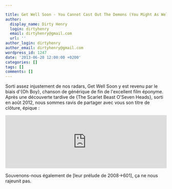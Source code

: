 ```yaml
---

title: Get Well Soon - You Cannot Cast Out The Demons (You Might As Well Dance)
author:
  display_name: Dirty Henry
  login: dirtyhenry
  email: dirtyhenry@gmail.com
  url: ''
author_login: dirtyhenry
author_email: dirtyhenry@gmail.com
wordpress_id: 1247
date: '2013-06-20 12:00:00 +0200'
categories: []
tags: []
comments: []
---
```

Sorti assez injustement de nos radars, Get Well Soon y est revenu par le biais d'{Oh Boy}, chanson de générique de fin de l'excellent film éponyme. Après une découverte tardive de {The Scarlet Beast O'Seven Heads}, sorti en août 2012, nous sommes ravis de partager avec vous son titre de clôture, épique : 

<iframe width="100%" height="166" scrolling="no" frameborder="no" src="https://w.soundcloud.com/player/?url=http%3A%2F%2Fapi.soundcloud.com%2Ftracks%2F44084332"></iframe>

Souvenons-nous également de [leur prélude de 2008->601], ça ne nous rajeunit pas.

